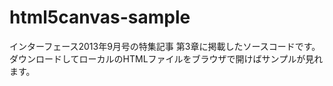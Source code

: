 html5canvas-sample
==================

インターフェース2013年9月号の特集記事 第3章に掲載したソースコードです。
ダウンロードしてローカルのHTMLファイルをブラウザで開けばサンプルが見れます。
